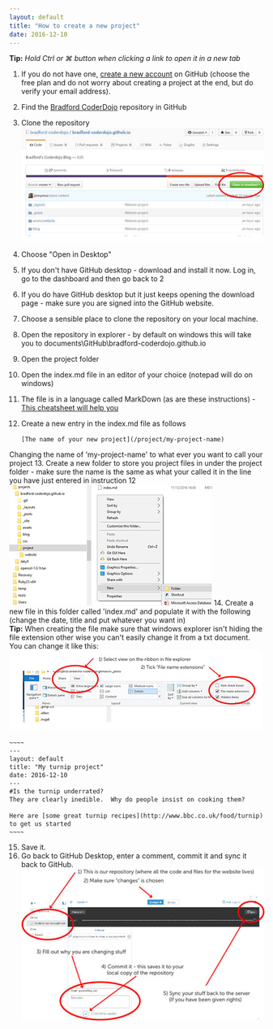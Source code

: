 ```yaml
---
layout: default
title: "How to create a new project"
date: 2016-12-10
---
```


__Tip:__  _Hold Ctrl or &#8984; button when clicking a link to open it in a new tab_ 

1. If you do not have one, [create a new account](https://github.com/join) on GitHub (choose the free plan and do not worry about creating a project at the end, but do verify your email address).
2. Find the [Bradford CoderDojo](https://github.com/bradford-coderdojo/bradford-coderdojo.github.io) repository in GitHub
3. Clone the repository  
![Picture showing where the clone button is in GitHub](/assets/website/instructions-clone.jpg "Clone example")  
4. Choose "Open in Desktop"
5. If you don't have GitHub desktop - download and install it now.  Log in, go to the dashboard and then go back to 2
6. If you do have GitHub desktop but it just keeps opening the download page - make sure you are signed into the GitHub website.
7. Choose a sensible place to clone the repository on your local machine.
8. Open the repository in explorer - by default on windows this will take you to documents\GitHub\bradford-coderdojo.github.io
9. Open the project folder
10. Open the index.md file in an editor of your choice (notepad will do on windows)
11. The file is in a language called MarkDown (as are these instructions) - [This cheatsheet will help you](https://en.support.wordpress.com/markdown-quick-reference/)  
12. Create a new entry in the index.md file as follows  

    ~~~~~
    [The name of your new project](/project/my-project-name)
    ~~~~~
Changing the name of 'my-project-name' to what ever you want to call your project
13. Create a new folder to store you project files in under the project folder - make sure the name is the same as what your called it in the line you have just entered in instruction 12  
    ![Picture showing where to create a new folder in windows](/assets/website/instructions-new-folder.jpg "New folder example")
14. Create a new file in this folder called 'index.md' and populate it with the following (change the date, title and put whatever you want in)  
    __Tip:__ When creating the file make sure that windows explorer isn't hiding the file extension other wise you can't easily change it from a txt document.  You can change it like this:  
    ![Picture showing how to turn on file extensions in windows explorer](/assets/website/instructions-file-extensions.jpg "Turn on file extensions")

    ~~~~
    ---
    layout: default
    title: "My turnip project"
    date: 2016-12-10
    ---
    #Is the turnip underrated?
    They are clearly inedible.  Why do people insist on cooking them?

    Here are [some great turnip recipes](http://www.bbc.co.uk/food/turnip) to get us started
    ~~~~
15. Save it.
16. Go back to GitHub Desktop, enter a comment, commit it and sync it back to GitHub.
    ![Picture showing how to choose project, select changes, fill in a comment, commit and sync in GitHub desktop](/assets/website/instructions-sync.jpg "Sync to GitHub repository")

